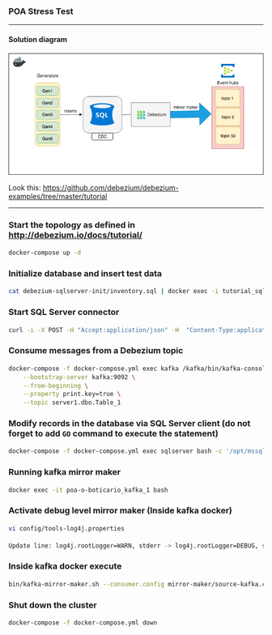 ### POA Stress Test

---

#### Solution diagram
![Solution](https://raw.githubusercontent.com/DataGenPoc/kafka-application-cdc/master/docs/solution.png)
 

Look this: https://github.com/debezium/debezium-examples/tree/master/tutorial

---

### Start the topology as defined in http://debezium.io/docs/tutorial/
```sh
docker-compose up -d
```

### Initialize database and insert test data
```sh
cat debezium-sqlserver-init/inventory.sql | docker exec -i tutorial_sqlserver_1 bash -c '/opt/mssql-tools/bin/sqlcmd -U sa -P $SA_PASSWORD'
```

### Start SQL Server connector
```sh
curl -i -X POST -H "Accept:application/json" -H  "Content-Type:application/json" http://localhost:8083/connectors/ -d @register-sqlserver.json
```

### Consume messages from a Debezium topic
```sh
docker-compose -f docker-compose.yml exec kafka /kafka/bin/kafka-console-consumer.sh \
    --bootstrap-server kafka:9092 \
    --from-beginning \
    --property print.key=true \
    --topic server1.dbo.Table_1
```

### Modify records in the database via SQL Server client (do not forget to add `GO` command to execute the statement)
```sh
docker-compose -f docker-compose.yml exec sqlserver bash -c '/opt/mssql-tools/bin/sqlcmd -U sa -P $SA_PASSWORD -d testDB'
```

### Running kafka mirror maker
```sh
docker exec -it poa-o-boticario_kafka_1 bash
```

### Activate debug level mirror maker (Inside kafka docker)
```sh
vi config/tools-log4j.properties

Update line: log4j.rootLogger=WARN, stderr -> log4j.rootLogger=DEBUG, stderr
```

### Inside kafka docker execute
```sh
bin/kafka-mirror-maker.sh --consumer.config mirror-maker/source-kafka.config --num.streams 1 --producer.config mirror-maker/mirror-eventhub.config --whitelist='.*'
```

### Shut down the cluster
```sh
docker-compose -f docker-compose.yml down
```